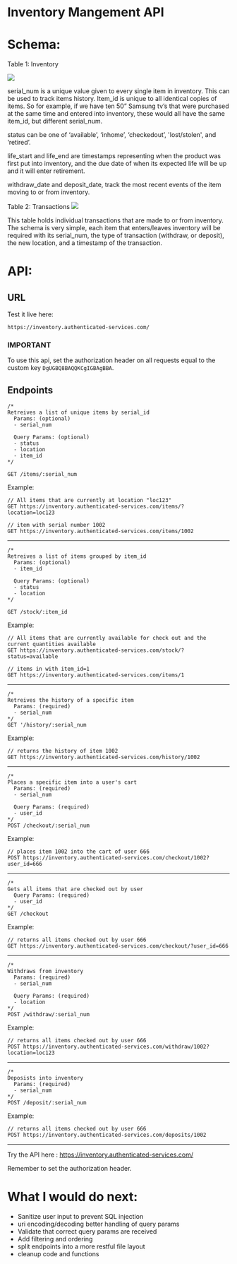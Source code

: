 # Inventory Mangement API

# Schema:

Table 1: Inventory

<img src="schema1.png" />
 
serial_num is a unique value given to every single item in inventory. This can be used to track items history. Item_id is unique to all identical copies of items. So for example, if we have ten 50” Samsung tv’s that were purchased at the same time and entered into inventory, these would all have the same item_id, but different serial_num. 

status can be one of ‘available’, ‘inhome’, ‘checkedout’, 'lost/stolen', and ‘retired’.

life_start and life_end are timestamps representing when the product was first put into inventory, and the due date of when its expected life will be up and it will enter retirement.

withdraw_date and deposit_date, track the most recent events of the item moving to or from inventory.

Table 2: Transactions
<img src="schema2.png" />

This table holds individual transactions that are made to or from inventory. The schema is very simple, each item that enters/leaves inventory will be required with its serial_num, the type of transaction (withdraw, or deposit), the new location, and a timestamp of the transaction.


# API:

## URL
Test it live here:
```
https://inventory.authenticated-services.com/
```

### IMPORTANT
To use this api, set the authorization header on all requests equal to the custom key `DgUGBQ8BAQQKCgIGBAgBBA`.

## Endpoints

```
/*
Retreives a list of unique items by serial_id 
  Params: (optional)
  - serial_num 

  Query Params: (optional)
  - status 
  - location
  - item_id
*/

GET /items/:serial_num
```
Example:
```
// All items that are currently at location "loc123"
GET https://inventory.authenticated-services.com/items/?location=loc123

// item with serial number 1002
GET https://inventory.authenticated-services.com/items/1002
```
<hr />

```
/*
Retreives a list of items grouped by item_id
  Params: (optional)
  - item_id 

  Query Params: (optional)
  - status 
  - location
*/

GET /stock/:item_id 
```

Example:
```
// All items that are currently available for check out and the current quantities available
GET https://inventory.authenticated-services.com/stock/?status=available

// items in with item_id=1
GET https://inventory.authenticated-services.com/items/1
```
<hr />

```
/*
Retreives the history of a specific item
  Params: (required)
  - serial_num 
*/
GET '/history/:serial_num
```

Example:
```
// returns the history of item 1002
GET https://inventory.authenticated-services.com/history/1002
```
<hr />

```
/*
Places a specific item into a user's cart
  Params: (required)
  - serial_num 

  Query Params: (required)
  - user_id 
*/
POST /checkout/:serial_num
```

Example:
```
// places item 1002 into the cart of user 666
POST https://inventory.authenticated-services.com/checkout/1002?user_id=666
```
<hr />

```
/*
Gets all items that are checked out by user
  Query Params: (required)
  - user_id 
*/
GET /checkout
```

Example:
```
// returns all items checked out by user 666
GET https://inventory.authenticated-services.com/checkout/?user_id=666
```
<hr />

```
/*
Withdraws from inventory
  Params: (required)
  - serial_num 

  Query Params: (required)
  - location 
*/
POST /withdraw/:serial_num
```

Example:
```
// returns all items checked out by user 666
POST https://inventory.authenticated-services.com/withdraw/1002?location=loc123
```
<hr />

```
/*
Deposists into inventory
  Params: (required)
  - serial_num 
*/
POST /deposit/:serial_num
```

Example:
```
// returns all items checked out by user 666
POST https://inventory.authenticated-services.com/deposits/1002
```
<hr />

Try the API here : https://inventory.authenticated-services.com/

Remember to set the authorization header.

# What I would do next:
- Sanitize user input to prevent SQL injection
- uri encoding/decoding better handling of query params
- Validate that correct query params are received
- Add filtering and ordering 
- split endpoints into a more restful file layout
- cleanup code and functions
  